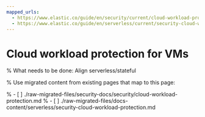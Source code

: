 ```yaml
---
mapped_urls:
  - https://www.elastic.co/guide/en/security/current/cloud-workload-protection.html
  - https://www.elastic.co/guide/en/serverless/current/security-cloud-workload-protection.html
---
```


# Cloud workload protection for VMs

% What needs to be done: Align serverless/stateful

% Use migrated content from existing pages that map to this page:

% - [ ] ./raw-migrated-files/security-docs/security/cloud-workload-protection.md
% - [ ] ./raw-migrated-files/docs-content/serverless/security-cloud-workload-protection.md